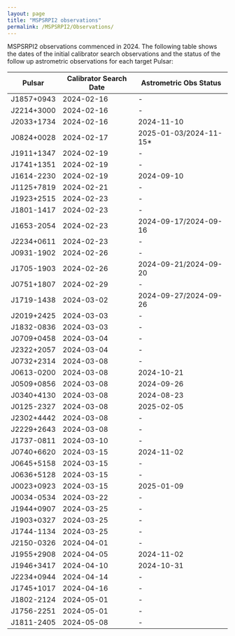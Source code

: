 ```yaml
---
layout: page
title: "MSPSRPI2 observations"
permalink: /MSPSRPI2/Observations/
---
```


MSPSRPI2 observations commenced in 2024. The following table shows the dates of the initial calibrator search observations and the status of the follow up astrometric observations for each target Pulsar:    

| Pulsar | Calibrator Search Date | Astrometric Obs Status |
| ------ | ---------------------- | ---------------------- |  
| J1857+0943 | 2024-02-16 | - |   
| J2214+3000 | 2024-02-16 | - |   
| J2033+1734 | 2024-02-16 | 2024-11-10 |   
| J0824+0028 | 2024-02-17 | 2025-01-03/2024-11-15* |   
| J1911+1347 | 2024-02-19 | - |   
| J1741+1351 | 2024-02-19 | - |   
| J1614-2230 | 2024-02-19 | 2024-09-10 |   
| J1125+7819 | 2024-02-21 | - |   
| J1923+2515 | 2024-02-23 | - |   
| J1801-1417 | 2024-02-23 | - |   
| J1653-2054 | 2024-02-23 | 2024-09-17/2024-09-16 |   
| J2234+0611 | 2024-02-23 | - |   
| J0931-1902 | 2024-02-26 | - |   
| J1705-1903 | 2024-02-26 | 2024-09-21/2024-09-20 |   
| J0751+1807 | 2024-02-29 | - |   
| J1719-1438 | 2024-03-02 | 2024-09-27/2024-09-26 |   
| J2019+2425 | 2024-03-03 | - |   
| J1832-0836 | 2024-03-03 | - |   
| J0709+0458 | 2024-03-04 | - |  
| J2322+2057 | 2024-03-04 | - |   
| J0732+2314 | 2024-03-08 | - |   
| J0613-0200 | 2024-03-08 | 2024-10-21 |   
| J0509+0856 | 2024-03-08 | 2024-09-26 |   
| J0340+4130 | 2024-03-08 | 2024-08-23 |   
| J0125-2327 | 2024-03-08 | 2025-02-05 |   
| J2302+4442 | 2024-03-08 | - |   
| J2229+2643 | 2024-03-08 | - |   
| J1737-0811 | 2024-03-10 | - |   
| J0740+6620 | 2024-03-15 | 2024-11-02 |   
| J0645+5158 | 2024-03-15 | - |   
| J0636+5128 | 2024-03-15 | - |   
| J0023+0923 | 2024-03-15 | 2025-01-09 |   
| J0034-0534 | 2024-03-22 | - |   
| J1944+0907 | 2024-03-25 | - |   
| J1903+0327 | 2024-03-25 | - |   
| J1744-1134 | 2024-03-25 | - |   
| J2150-0326 | 2024-04-01 | - |   
| J1955+2908 | 2024-04-05 | 2024-11-02 |   
| J1946+3417 | 2024-04-10 | 2024-10-31 |   
| J2234+0944 | 2024-04-14 | - |   
| J1745+1017 | 2024-04-16 | - |   
| J1802-2124 | 2024-05-01 | - |   
| J1756-2251 | 2024-05-01 | - |   
| J1811-2405 | 2024-05-08 | - |    
